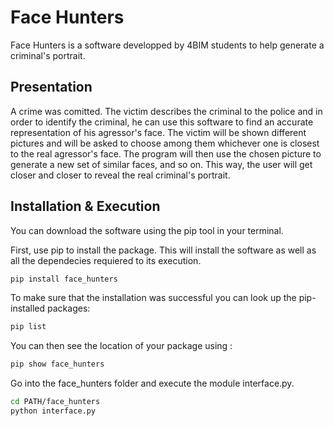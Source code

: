 # Face Hunters

Face Hunters is a software developped by 4BIM students to help generate a criminal's portrait.

## Presentation

A crime was comitted. The victim describes the criminal to the police and in order to identify the criminal, he can use this software to find an accurate representation of his agressor's face. The victim will be shown different pictures and will be asked to choose among them whichever one is closest to the real agressor's face. The program will then use the chosen picture to generate a new set of similar faces, and so on. This way, the user will get closer and closer to reveal the real criminal's portrait.

## Installation & Execution

You can download the software using the pip tool in your terminal.

First, use pip to install the package. This will install the software as well as all the dependecies requiered to its execution.
```sh
pip install face_hunters
```

To make sure that the installation was successful you can look up the pip-installed packages:
```sh
pip list
```
You can then see the location of your package using :
```sh
pip show face_hunters
```
Go into the face_hunters folder and execute the module interface.py.
```sh
cd PATH/face_hunters
python interface.py
```
